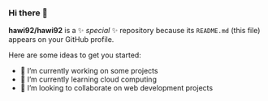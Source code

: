 ### Hi there 👋 


**hawi92/hawi92** is a ✨ _special_ ✨ repository because its `README.md` (this file) appears on your GitHub profile.

Here are some ideas to get you started:

- 🔭 I’m currently working on some projects
- 🌱 I’m currently learning cloud computing
- 👯 I’m looking to collaborate on web development projects


